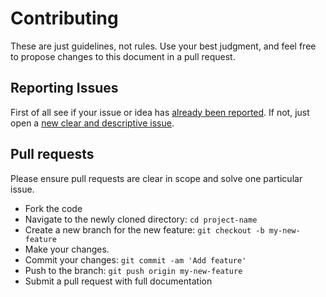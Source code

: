 # Contributing
These are just guidelines, not rules.
Use your best judgment, and feel free to propose changes to this document in a pull request.

## Reporting Issues
First of all see if your issue or idea has [already been reported](../../issues).
If not, just open a [new clear and descriptive issue](../../issues/new).

## Pull requests
Please ensure pull requests are clear in scope and solve one particular issue.

- Fork the code
- Navigate to the newly cloned directory: `cd project-name`
- Create a new branch for the new feature: `git checkout -b my-new-feature`
- Make your changes.
- Commit your changes: `git commit -am 'Add feature'`
- Push to the branch: `git push origin my-new-feature`
- Submit a pull request with full documentation
